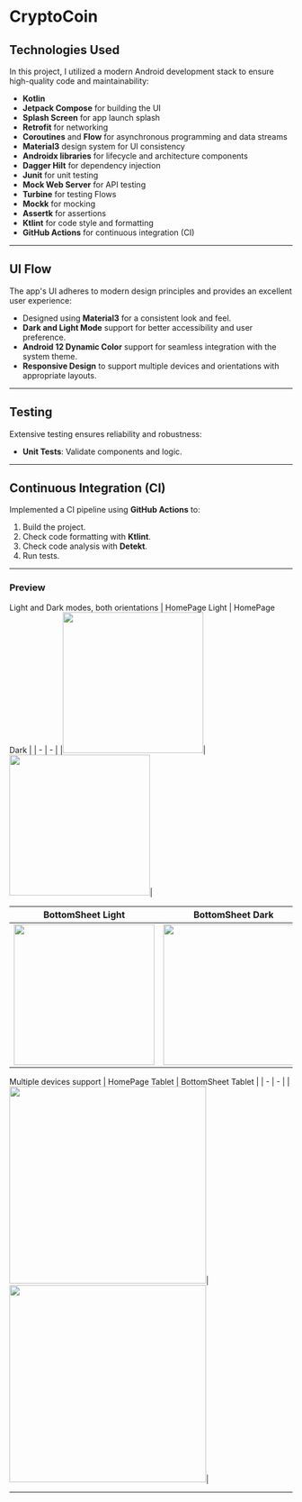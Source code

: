 # CryptoCoin

## **Technologies Used**
In this project, I utilized a modern Android development stack to ensure high-quality code and maintainability:
- **Kotlin**
- **Jetpack Compose** for building the UI
- **Splash Screen** for app launch splash
- **Retrofit** for networking
- **Coroutines** and **Flow** for asynchronous programming and data streams
- **Material3** design system for UI consistency
- **Androidx libraries** for lifecycle and architecture components
- **Dagger Hilt** for dependency injection
- **Junit** for unit testing
- **Mock Web Server** for API testing
- **Turbine** for testing Flows
- **Mockk** for mocking
- **Assertk** for assertions
- **Ktlint** for code style and formatting
- **GitHub Actions** for continuous integration (CI)

---

## **UI Flow**
The app's UI adheres to modern design principles and provides an excellent user experience:
- Designed using **Material3** for a consistent look and feel.
- **Dark and Light Mode** support for better accessibility and user preference.
- **Android 12 Dynamic Color** support for seamless integration with the system theme.
- **Responsive Design** to support multiple devices and orientations with appropriate layouts.

---

## **Testing**
Extensive testing ensures reliability and robustness:
- **Unit Tests**: Validate components and logic.

---

## **Continuous Integration (CI)**
Implemented a CI pipeline using **GitHub Actions** to:
1. Build the project.
2. Check code formatting with **Ktlint**.
3. Check code analysis with **Detekt**.
4. Run tests.

---

### **Preview**
Light and Dark modes, both orientations
| HomePage Light | HomePage Dark | 
| - | - | 
|<img src="https://github.com/user-attachments/assets/c86da0e1-0f45-4480-b9f5-f903b96c495e" width = "250"/>|<img src="https://github.com/user-attachments/assets/59cbf99a-86da-42bf-8f30-0e6489ff7ce2" width = "250"/>|

| BottomSheet Light | BottomSheet Dark | 
| - | - | 
|<img src="https://github.com/user-attachments/assets/d16ce7e4-2b00-4322-846f-9c135706baa9" width = "250"/>|<img src="https://github.com/user-attachments/assets/06875a70-f8d6-4d83-958b-8f17b13d9361" width = "250"/>|

Multiple devices support
| HomePage Tablet | BottomSheet Tablet | 
| - | - | 
|<img src="https://github.com/user-attachments/assets/a9634fdf-aefc-46cb-9d7a-6cd9e1bd8a4a" width = "350"/>|<img src="https://github.com/user-attachments/assets/fc7701ac-56e0-4a6e-b1ea-3312982ffb27" width = "350"/>|

---


